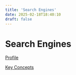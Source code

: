 ```yaml
---
title: 'Search Engines'
date: 2025-02-18T18:40:10
draft: false
---
```


# Search Engines

[Profile](./profile/)

[Key Concepts](./key-concepts/)
